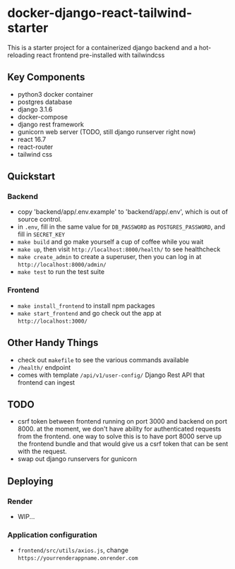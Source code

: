 # docker-django-react-tailwind-starter
This is a starter project for a containerized django backend and a hot-reloading react frontend pre-installed with tailwindcss

## Key Components
- python3 docker container
- postgres database
- django 3.1.6
- docker-compose
- django rest framework
- gunicorn web server (TODO, still django runserver right now)
- react 16.7
- react-router
- tailwind css

## Quickstart

### Backend
- copy 'backend/app/.env.example' to 'backend/app/.env', which is out of source control.
- in `.env`, fill in the same value for `DB_PASSWORD` as `POSTGRES_PASSWORD`, and fill in `SECRET_KEY`
- `make build` and go make yourself a cup of coffee while you wait
- `make up`, then visit `http://localhost:8000/health/` to see healthcheck 
- `make create_admin` to create a superuser, then you can log in at `http://localhost:8000/admin/`
- `make test` to run the test suite

### Frontend
- `make install_frontend` to install npm packages
- `make start_frontend` and go check out the app at `http://localhost:3000/`


## Other Handy Things
- check out `makefile` to see the various commands available
- `/health/` endpoint
- comes with template `/api/v1/user-config/` Django Rest API that frontend can ingest

## TODO
- csrf token between frontend running on port 3000 and backend on port 8000. at the moment, we don't have ability for authenticated requests from the frontend. one way to solve this is to have port 8000 serve up the frontend bundle and that would give us a csrf token that can be sent with the request.
- swap out django runservers for gunicorn

## Deploying

### Render
- WIP...

### Application configuration
- `frontend/src/utils/axios.js`, change `https://yourrenderappname.onrender.com`

